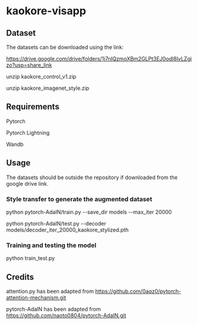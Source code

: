 # kaokore-visapp

## Dataset

The datasets can be downloaded using the link:

https://drive.google.com/drive/folders/1j7nIQzmoXBm2GLPt3EJ0odl8IvLZgizo?usp=share_link

unzip kaokore_control_v1.zip

unzip kaokore_imagenet_style.zip

## Requirements

Pytorch

Pytorch Lightning

Wandb

## Usage
The datasets should be outside the repository if downloaded from the google drive link.

### Style transfer to generate the augmented dataset
python pytorch-AdaIN/train.py --save_dir models --max_iter 20000

python pytorch-AdaIN/test.py --decoder models/decoder_iter_20000_kaokore_stylized.pth

### Training and testing the model

python train_test.py

## Credits

attention.py has been adapted from https://github.com/0aqz0/pytorch-attention-mechanism.git

pytorch-AdaIN has been adapted from https://github.com/naoto0804/pytorch-AdaIN.git
